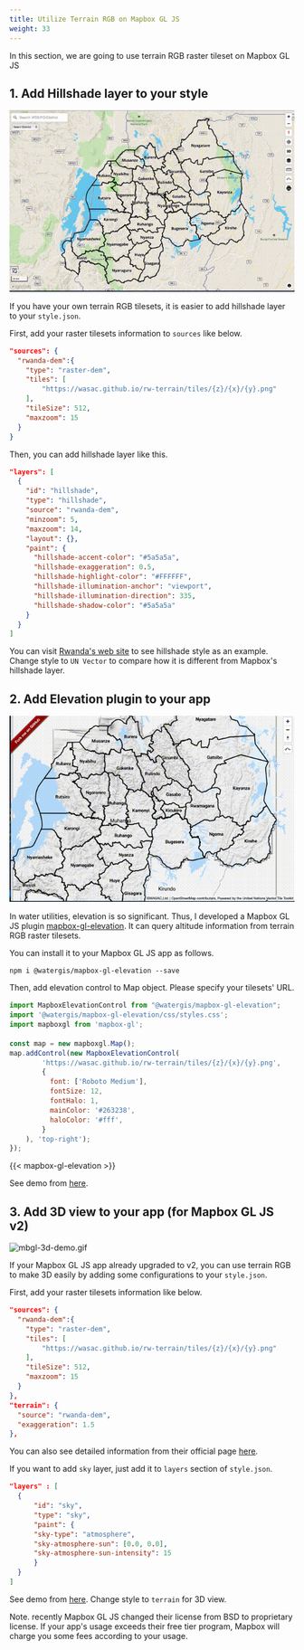 ```yaml
---
title: Utilize Terrain RGB on Mapbox GL JS
weight: 33
---
```


In this section, we are going to use terrain RGB raster tileset on Mapbox GL JS

## 1. Add Hillshade layer to your style

![rwanda-hillshade.gif](./rwanda-hillshade.gif)

If you have your own terrain RGB tilesets, it is easier to add hillshade layer to your `style.json`.

First, add your raster tilesets information to `sources` like below.
```json
"sources": {
  "rwanda-dem":{
    "type": "raster-dem",
    "tiles": [
        "https://wasac.github.io/rw-terrain/tiles/{z}/{x}/{y}.png"
    ],
    "tileSize": 512,
    "maxzoom": 15
  }
}
```

Then, you can add hillshade layer like this.

```json
"layers": [
  {
    "id": "hillshade",
    "type": "hillshade",
    "source": "rwanda-dem",
    "minzoom": 5,
    "maxzoom": 14,
    "layout": {},
    "paint": {
      "hillshade-accent-color": "#5a5a5a",
      "hillshade-exaggeration": 0.5,
      "hillshade-highlight-color": "#FFFFFF",
      "hillshade-illumination-anchor": "viewport",
      "hillshade-illumination-direction": 335,
      "hillshade-shadow-color": "#5a5a5a"
    }
  }
]
```

You can visit [Rwanda's web site](https://rural.water-gis.com) to see hillshade style as an example. Change style to `UN Vector` to compare how it is different from Mapbox's hillshade layer.

## 2. Add Elevation plugin to your app

![mbgl-elevation-demo.gif](./mbgl-elevation-demo.gif)

In water utilities, elevation is so significant. Thus, I developed a Mapbox GL JS plugin [mapbox-gl-elevation](https://github.com/watergis/mapbox-gl-elevation). It can query altitude information from terrain RGB raster tilesets.

You can install it to your Mapbox GL JS app as follows.

```
npm i @watergis/mapbox-gl-elevation --save
```

Then, add elevation control to Map object. Please specify your tilesets' URL.
```js
import MapboxElevationControl from "@watergis/mapbox-gl-elevation";
import '@watergis/mapbox-gl-elevation/css/styles.css';
import mapboxgl from 'mapbox-gl';

const map = new mapboxgl.Map();
map.addControl(new MapboxElevationControl(
        'https://wasac.github.io/rw-terrain/tiles/{z}/{x}/{y}.png',
        { 
          font: ['Roboto Medium'],
          fontSize: 12,
          fontHalo: 1,
          mainColor: '#263238',
          haloColor: '#fff',
        }
    ), 'top-right');
});
```

{{< mapbox-gl-elevation >}}

See demo from [here](https://watergis.github.io/mapbox-gl-elevation/#12/-1.08551/35.87063).

## 3. Add 3D view to your app (for Mapbox GL JS v2)

![mbgl-3d-demo.gif](./mbgl-3d-demo.gif)

If your Mapbox GL JS app already upgraded to v2, you can use terrain RGB to make 3D easily by adding some configurations to your `style.json`.

First, add your raster tilesets information like below.
```json
"sources": {
  "rwanda-dem":{
    "type": "raster-dem",
    "tiles": [
        "https://wasac.github.io/rw-terrain/tiles/{z}/{x}/{y}.png"
    ],
    "tileSize": 512,
    "maxzoom": 15
  }
},
"terrain": {
  "source": "rwanda-dem",
  "exaggeration": 1.5
},
```

You can also see detailed information from their official page [here](https://docs.mapbox.com/mapbox-gl-js/style-spec/terrain/).

If you want to add `sky` layer, just add it to `layers` section of `style.json`.

```json
"layers" : [
  {
      "id": "sky",
      "type": "sky",
      "paint": {
      "sky-type": "atmosphere",
      "sky-atmosphere-sun": [0.0, 0.0],
      "sky-atmosphere-sun-intensity": 15
      }
  }
]
```

See demo from [here](https://wasac.github.io/mapboxgljs-v2/#14.05/-1.94034/30.04433/-17.6/71). Change style to `terrain` for 3D view.

Note. recently Mapbox GL JS changed their license from BSD to proprietary license. If your app's usage exceeds their free tier program, Mapbox will charge you some fees according to your usage.